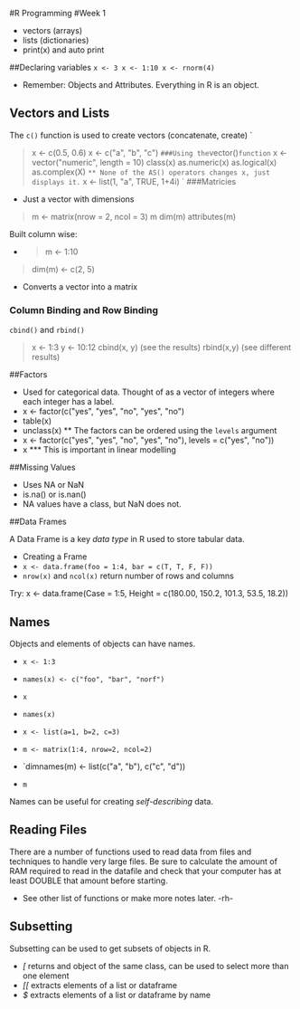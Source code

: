 #R Programming
#Week 1

* vectors (arrays)
* lists (dictionaries)
* print(x) and auto print 

##Declaring variables
`
x <- 3
x <- 1:10
x <- rnorm(4)
`

* Remember: Objects and Attributes. Everything in R is an object.

## Vectors and Lists

The `c()` function is used to create vectors (concatenate, create)
`
> x <- c(0.5, 0.6)
> x <- c("a", "b", "c")
`
###Using the `vector()` function
`
> x <- vector("numeric", length = 10)
> class(x)
> as.numeric(x)
> as.logical(x)
> as.complex(X)
`
** None of the AS() operators changes x, just displays it.
`
> x <- list(1, "a", TRUE, 1+4i)
`
###Matricies
* Just a vector with dimensions
> m <- matrix(nrow = 2, ncol = 3)
> m
> dim(m)
> attributes(m)

Built column wise:
* > m <- 1:10

> dim(m) <- c(2, 5)
* Converts a vector into a matrix

### Column Binding and Row Binding
`cbind()` and `rbind()`
>x <- 1:3
>y <- 10:12
>cbind(x, y) (see the results)
>rbind(x,y) (see different results)

##Factors
* Used for categorical data. Thought of as a vector of integers where each integer has a label.
* x <- factor(c("yes", "yes", "no", "yes", "no")
* table(x)
* unclass(x)
** The factors can be ordered using the `levels` argument
* x <- factor(c("yes", "yes", "no", "yes", "no"), levels = c("yes", "no"))
* x
*** This is important in linear modelling

##Missing Values
* Uses NA or NaN
* is.na() or is.nan()
* NA values have a class, but NaN does not.

##Data Frames

A Data Frame is a key _data type_ in R used to store tabular data.

* Creating a Frame
* `x <- data.frame(foo = 1:4, bar = c(T, T, F, F))`
* `nrow(x)` and `ncol(x)` return number of rows and columns

Try: x <- data.frame(Case = 1:5, Height = c(180.00, 150.2, 101.3, 53.5, 18.2))

## Names 
Objects and elements of objects can have names.
* `x <- 1:3`
* `names(x) <- c("foo", "bar", "norf")`
* `x`
* `names(x)`

* `x <- list(a=1, b=2, c=3)`

* `m <- matrix(1:4, nrow=2, ncol=2)`
* `dimnames(m) <- list(c("a", "b"), c("c", "d"))
* `m`

Names can be useful for creating _self-describing_ data.

## Reading Files
There are a number of functions used to read data from files and techniques to handle very large files. Be sure to calculate the amount of RAM required to read in the datafile and check that your computer has at least DOUBLE that amount before starting.
- See other list of functions or make more notes later. -rh-

## Subsetting
Subsetting can be used to get subsets of objects in R.
- _[_ returns and object of the same class, can be used to select more than one element
- _[[_ extracts elements of a list or dataframe
- _$_ extracts elements of a list or dataframe by name